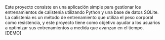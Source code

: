 Este proyecto consiste en una aplicación simple para gestionar los entrenamientos de calistenia utilizando Python y una base de datos SQLite. La calistenia es un método de entrenamiento que utiliza el peso corporal como resistencia, y este proyecto tiene como objetivo ayudar a los usuarios a optimizar sus entrenamientos a medida que avanzan en el tiempo. [DEMO]
